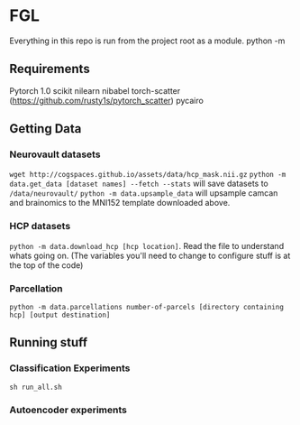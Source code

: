 # FGL
Everything in this repo is run from the project root as a module.
python -m <module>

## Requirements
Pytorch 1.0
scikit
nilearn
nibabel
torch-scatter (https://github.com/rusty1s/pytorch_scatter)
pycairo 

## Getting Data
### Neurovault datasets
`wget http://cogspaces.github.io/assets/data/hcp_mask.nii.gz`
`python -m data.get_data [dataset names] --fetch --stats` will save datasets to `/data/neurovault/`
`python -m data.upsample_data` will upsample camcan and brainomics to the MNI152 template downloaded above.
### HCP datasets
`python -m data.download_hcp [hcp location]`. Read the file to understand whats going on. (The variables you'll need to change to configure stuff is at the top of the code)

### Parcellation
`python -m data.parcellations number-of-parcels [directory containing hcp] [output destination]`

## Running stuff

### Classification Experiments
`sh run_all.sh`

### Autoencoder experiments
